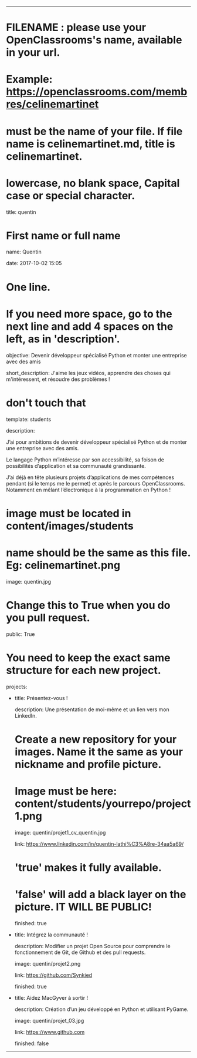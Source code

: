 ---


# FILENAME : please use your OpenClassrooms's name, available in your url.

# Example: https://openclassrooms.com/membres/celinemartinet

# must be the name of your file. If file name is celinemartinet.md, title is celinemartinet.

# lowercase, no blank space, Capital case or special character.

title: quentin


# First name or full name

name: Quentin

date: 2017-10-02 15:05


# One line.

# If you need more space, go to the next line and add 4 spaces on the left, as in 'description'.

objective: Devenir développeur spécialisé Python et monter une entreprise avec des amis

short_description: J'aime les jeux vidéos, apprendre des choses qui m'intéressent, et résoudre des problèmes !


# don't touch that

template: students

description:

   J’ai pour ambitions de devenir développeur spécialisé Python et de monter une entreprise avec des amis.

   Le langage Python m’intéresse par son accessibilité, sa foison de possibilités d’application et sa communauté grandissante.

   J’ai déjà en tête plusieurs projets d’applications de mes compétences pendant (si le temps me le permet) et après le parcours OpenClassrooms. Notamment en mêlant l’électronique à la programmation en Python !



# image must be located in content/images/students

# name should be the same as this file. Eg: celinemartinet.png

image: quentin.jpg


# Change this to True when you do you pull request.

public: True


# You need to keep the exact same structure for each new project.

projects:

  - title: Présentez-vous !

    description: Une présentation de moi-même et un lien vers mon LinkedIn.

    # Create a new repository for your images. Name it the same as your nickname and profile picture.

    # Image must be here: content/students/yourrepo/project1.png

    image: quentin/projet1_cv_quentin.jpg

    link: https://www.linkedin.com/in/quentin-lathi%C3%A8re-34aa5a69/

    # 'true' makes it fully available.

    # 'false' will add a black layer on the picture. IT WILL BE PUBLIC!

    finished: true

  - title: Intégrez la communauté !

    description: Modifier un projet Open Source pour comprendre le fonctionnement de Git, de Github et des pull requests. 

    image: quentin/projet2.png

    link: https://github.com/Synkied

    finished: true

  - title: Aidez MacGyver à sortir !

    description: Création d’un jeu développé en Python et utilisant PyGame.

    image: quentin/projet_03.jpg

    link: https://www.github.com

    finished: false

---